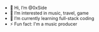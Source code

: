 - 👋 Hi, I’m @0xSide
- 👀 I’m interested in music, travel, game
- 🌱 I’m currently learning full-stack coding
- ⚡ Fun fact: I'm a music producer

<!---
0xSide/0xSide is a ✨ special ✨ repository because its `README.md` (this file) appears on your GitHub profile.
You can click the Preview link to take a look at your changes.
--->

